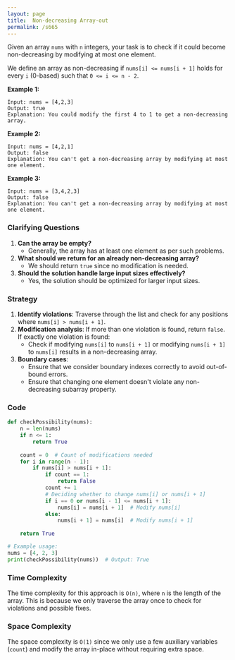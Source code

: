 ```yaml
---
layout: page
title:  Non-decreasing Array-out
permalink: /s665
---
```

Given an array `nums` with `n` integers, your task is to check if it could become non-decreasing by modifying at most one element.

We define an array as non-decreasing if `nums[i] <= nums[i + 1]` holds for every `i` (0-based) such that `0 <= i <= n - 2`.

**Example 1:**
```
Input: nums = [4,2,3]
Output: true
Explanation: You could modify the first 4 to 1 to get a non-decreasing array.
```

**Example 2:**
```
Input: nums = [4,2,1]
Output: false
Explanation: You can't get a non-decreasing array by modifying at most one element.
```

**Example 3:**
```
Input: nums = [3,4,2,3]
Output: false
Explanation: You can't get a non-decreasing array by modifying at most one element.
```

### Clarifying Questions
1. **Can the array be empty?**
   - Generally, the array has at least one element as per such problems.
2. **What should we return for an already non-decreasing array?**
   - We should return `true` since no modification is needed.
3. **Should the solution handle large input sizes effectively?**
   - Yes, the solution should be optimized for larger input sizes.

### Strategy
1. **Identify violations**: Traverse through the list and check for any positions where `nums[i] > nums[i + 1]`.
2. **Modification analysis**: If more than one violation is found, return `false`. If exactly one violation is found:
    - Check if modifying `nums[i]` to `nums[i + 1]` or modifying `nums[i + 1]` to `nums[i]` results in a non-decreasing array.
3. **Boundary cases**: 
   - Ensure that we consider boundary indexes correctly to avoid out-of-bound errors.
   - Ensure that changing one element doesn't violate any non-decreasing subarray property.

### Code
```python
def checkPossibility(nums):
    n = len(nums)
    if n <= 1:
        return True
    
    count = 0  # Count of modifications needed
    for i in range(n - 1):
        if nums[i] > nums[i + 1]:
            if count == 1:
                return False
            count += 1
            # Deciding whether to change nums[i] or nums[i + 1]
            if i == 0 or nums[i - 1] <= nums[i + 1]:
                nums[i] = nums[i + 1]  # Modify nums[i]
            else:
                nums[i + 1] = nums[i]  # Modify nums[i + 1]
    
    return True

# Example usage:
nums = [4, 2, 3]
print(checkPossibility(nums))  # Output: True
```

### Time Complexity
The time complexity for this approach is `O(n)`, where `n` is the length of the array. This is because we only traverse the array once to check for violations and possible fixes.

### Space Complexity
The space complexity is `O(1)` since we only use a few auxiliary variables (`count`) and modify the array in-place without requiring extra space.
